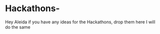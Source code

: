 # Hackathons-
Hey Aleida if you have any ideas for the Hackathons, drop them here 
I will do the same
